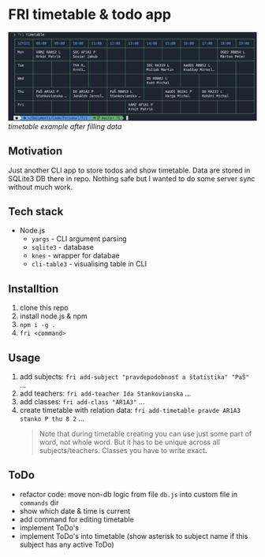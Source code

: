 # FRI timetable & todo app

![timetable example after filling data](./assets/example.png)
_timetable example after filling data_

## Motivation

Just another CLI app to store todos and show timetable. Data are stored in SQLite3 DB there in repo. Nothing safe but I wanted to do some server sync without much work.

## Tech stack

- Node.js
  - `yargs` - CLI argument parsing
  - `sqlite3` - database
  - `knes` - wrapper for databae
  - `cli-table3` - visualising table in CLI

## Installtion

1. clone this repo
2. install node.js & npm
3. `npm i -g .`
4. `fri <command>`

## Usage

1. add subjects: `fri add-subject "pravdepodobnosť a štatistika" "PaŠ"` ...
2. add teachers: `fri add-teacher Ida Stankovianska` ...
3. add classes: `fri add-class "AR1A3"` ...
4. create timetable with relation data: `fri add-timetable pravde AR1A3 stanko P thu 8 2` ...
   > Note that during timetable creating you can use just some part of word, not whole word. But it has to be unique across all subjects/teachers. Classes you have to write exact.

## ToDo

- refactor code: move non-db logic from file `db.js` into custom file in `commands` dir
- show which date & time is current
- add command for editing timetable
- implement ToDo's
- implement ToDo's into timetable (show asterisk to subject name if this subject has any active ToDo)
